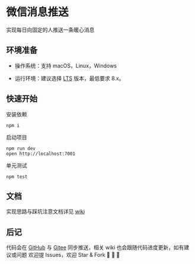 # 微信消息推送

实现每日向固定的人推送一条暖心消息

## 环境准备

* 操作系统：支持 macOS，Linux，Windows

* 运行环境：建议选择 [LTS](https://nodejs.org/en/) 版本，最低要求 8.x。


## 快速开始

安装依赖

```
npm i
```

启动项目

```
npm run dev
open http://localhost:7001
```

单元测试

```
npm test
```

## 文档

实现思路与踩坑注意文档详见 [wiki](https://github.com/GuoLiBin6/wechat-message-push/wiki/1.-%E6%8A%80%E6%9C%AF%E4%BB%8B%E7%BB%8D)

## 后记

代码会在 [GitHub](https://github.com/GuoLiBin6/wechat-message-push) 与 [Gitee](https://gitee.com/GuoLiBin6/wechat-message-push) 同步推送，相关 wiki 也会跟随代码进度更新，如有建议或问题 欢迎提 Issues，欢迎 Star & Fork 🤣 🤣 🤣
